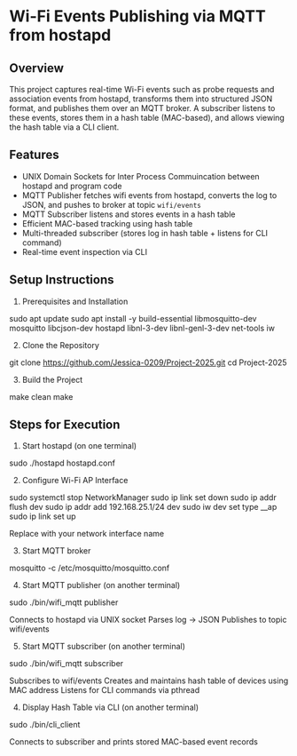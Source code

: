 # Wi-Fi Events Publishing via MQTT from hostapd

## Overview

This project captures real-time Wi-Fi events such as probe requests and association events from hostapd, transforms them into structured JSON format, and publishes them over an MQTT broker. A subscriber listens to these events, stores them in a hash table (MAC-based), and allows viewing the hash table via a CLI client.

## Features

- UNIX Domain Sockets for Inter Process Commuincation between hostapd and program code
- MQTT Publisher fetches wifi events from hostapd, converts the log to JSON, and pushes  to broker at topic `wifi/events`
- MQTT Subscriber listens and stores events in a hash table
- Efficient MAC-based tracking using hash table
- Multi-threaded subscriber (stores log in hash table + listens for CLI command)
- Real-time event inspection via CLI

## Setup Instructions

1. Prerequisites and Installation

sudo apt update
sudo apt install -y build-essential libmosquitto-dev mosquitto libcjson-dev hostapd libnl-3-dev libnl-genl-3-dev net-tools iw

2. Clone the Repository

git clone https://github.com/Jessica-0209/Project-2025.git
cd Project-2025

3. Build the Project

make clean
make

## Steps for Execution

1. Start hostapd (on one terminal)

sudo ./hostapd hostapd.conf

2. Configure Wi-Fi AP Interface

sudo systemctl stop NetworkManager
sudo ip link set <interface> down
sudo ip addr flush dev <interface>
sudo ip addr add 192.168.25.1/24 dev <interface>
sudo iw dev <interface> set type __ap
sudo ip link set <interface> up

Replace <interface> with your network interface name

3. Start MQTT broker

mosquitto -c /etc/mosquitto/mosquitto.conf

4. Start MQTT publisher (on another terminal)

sudo ./bin/wifi_mqtt publisher

Connects to hostapd via UNIX socket
Parses log → JSON
Publishes to topic wifi/events

5. Start MQTT subscriber (on another terminal)

sudo ./bin/wifi_mqtt subscriber

Subscribes to wifi/events
Creates and maintains hash table of devices using MAC address
Listens for CLI commands via pthread

4. Display Hash Table via CLI (on another terminal)

sudo ./bin/cli_client

Connects to subscriber and prints stored MAC-based event records


